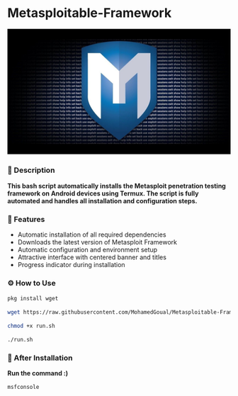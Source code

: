 # Metasploitable-Framework
<img src="metasploitable.jpg"/>

### 🚀 Description
**This bash script automatically installs the Metasploit penetration testing framework on Android devices using Termux. The script is fully automated and handles all installation and configuration steps.**

### 🎯 Features
- Automatic installation of all required dependencies
- Downloads the latest version of Metasploit Framework
- Automatic configuration and environment setup
- Attractive interface with centered banner and titles
- Progress indicator during installation

### ⚙️ How to Use
```bash
pkg install wget
```
```bash
wget https://raw.githubusercontent.com/MohamedGoual/Metasploitable-Framework/main/run.sh
```
```bash
chmod +x run.sh
```
```bash
./run.sh
```
### 🏁 After Installation
**Run the command :)**
```bash
msfconsole
```
